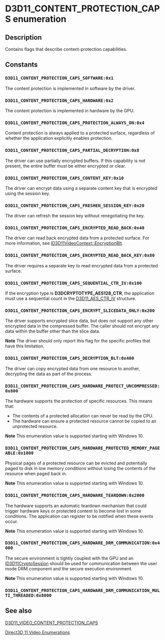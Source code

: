 # D3D11_CONTENT_PROTECTION_CAPS enumeration

## Description

Contains flags that describe content-protection capabilities.

## Constants

### `D3D11_CONTENT_PROTECTION_CAPS_SOFTWARE:0x1`

The content protection is implemented in software by the driver.

### `D3D11_CONTENT_PROTECTION_CAPS_HARDWARE:0x2`

The content protection is implemented in hardware by the GPU.

### `D3D11_CONTENT_PROTECTION_CAPS_PROTECTION_ALWAYS_ON:0x4`

Content protection is always applied to a protected surface, regardless of whether the application explicitly enables protection.

### `D3D11_CONTENT_PROTECTION_CAPS_PARTIAL_DECRYPTION:0x8`

The driver can use partially encrypted buffers. If this capability is not present, the entire buffer must be either encrypted or clear.

### `D3D11_CONTENT_PROTECTION_CAPS_CONTENT_KEY:0x10`

The driver can encrypt data using a separate content key that is encrypted using the session key.

### `D3D11_CONTENT_PROTECTION_CAPS_FRESHEN_SESSION_KEY:0x20`

The driver can refresh the session key without renegotiating the key.

### `D3D11_CONTENT_PROTECTION_CAPS_ENCRYPTED_READ_BACK:0x40`

The driver can read back encrypted data from a protected surface. For more information, see [ID3D11VideoContext::EncryptionBlt](https://learn.microsoft.com/windows/desktop/api/d3d11/nf-d3d11-id3d11videocontext-encryptionblt).

### `D3D11_CONTENT_PROTECTION_CAPS_ENCRYPTED_READ_BACK_KEY:0x80`

The driver requires a separate key to read encrypted data from a protected surface.

### `D3D11_CONTENT_PROTECTION_CAPS_SEQUENTIAL_CTR_IV:0x100`

If the encryption type is **D3DCRYPTOTYPE_AES128_CTR**, the application must use a sequential count in the [D3D11_AES_CTR_IV](https://learn.microsoft.com/windows/desktop/api/d3d11/ns-d3d11-d3d11_aes_ctr_iv) structure.

### `D3D11_CONTENT_PROTECTION_CAPS_ENCRYPT_SLICEDATA_ONLY:0x200`

The driver supports encrypted slice data, but does not support any other encrypted data in the compressed buffer. The caller should not encrypt any data within the buffer other than the slice data.

**Note** The driver should only report this flag for the specific profiles that have this limitation.

### `D3D11_CONTENT_PROTECTION_CAPS_DECRYPTION_BLT:0x400`

The driver can copy encrypted data from one resource to another, decrypting the data as part of the process.

### `D3D11_CONTENT_PROTECTION_CAPS_HARDWARE_PROTECT_UNCOMPRESSED:0x800`

The hardware supports the protection of specific resources. This means that:

* The contents of a protected allocation can never be read by the CPU.
* The hardware can ensure a protected resource cannot be copied to an unprotected resource.

**Note** This enumeration value is supported starting with Windows 10.

### `D3D11_CONTENT_PROTECTION_CAPS_HARDWARE_PROTECTED_MEMORY_PAGEABLE:0x1000`

Physical pages of a protected resource can be evicted and potentially paged to disk in low memory conditions without losing the contents of the resource when paged back in.

**Note** This enumeration value is supported starting with Windows 10.

### `D3D11_CONTENT_PROTECTION_CAPS_HARDWARE_TEARDOWN:0x2000`

The hardware supports an automatic teardown mechanism that could trigger hardware keys or protected content to become lost in some conditions. The application can register to be notified when these events occur.

**Note** This enumeration value is supported starting with Windows 10.

### `D3D11_CONTENT_PROTECTION_CAPS_HARDWARE_DRM_COMMUNICATION:0x4000`

The secure environment is tightly coupled with the GPU and an [ID3D11CryptoSession](https://learn.microsoft.com/windows/desktop/api/d3d11/nn-d3d11-id3d11cryptosession) should be used for communication between the user mode DRM component and the secure execution environment.

**Note** This enumeration value is supported starting with Windows 10.

### `D3D11_CONTENT_PROTECTION_CAPS_HARDWARE_DRM_COMMUNICATION_MULTI_THREADED:0x8000`

## See also

[D3D11_VIDEO_CONTENT_PROTECTION_CAPS](https://learn.microsoft.com/windows/desktop/api/d3d11/ns-d3d11-d3d11_video_content_protection_caps)

[Direct3D 11 Video Enumerations](https://learn.microsoft.com/windows/desktop/medfound/direct3d-11-video-enumerations)
